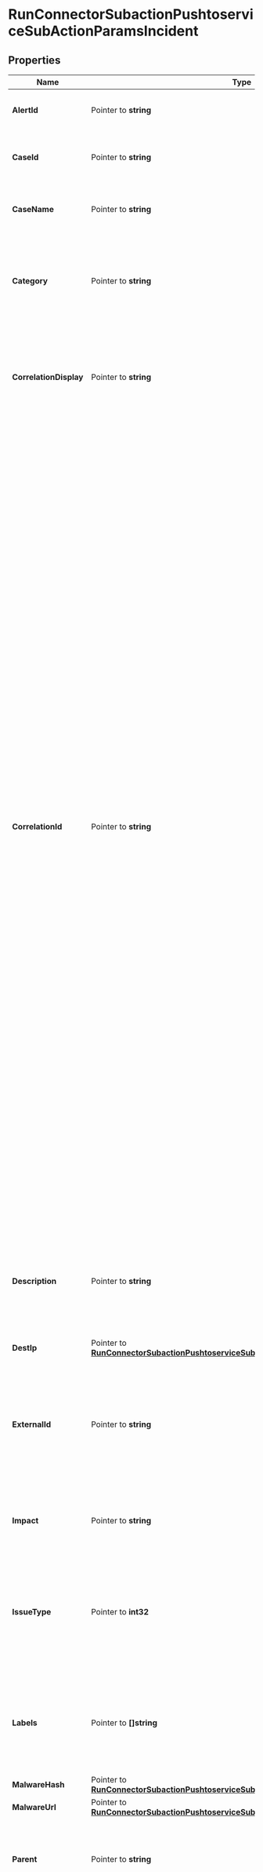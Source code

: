 # RunConnectorSubactionPushtoserviceSubActionParamsIncident

## Properties

Name | Type | Description | Notes
------------ | ------------- | ------------- | -------------
**AlertId** | Pointer to **string** | The alert identifier for Swimlane connectors. | [optional] 
**CaseId** | Pointer to **string** | The case identifier for the incident for Swimlane connectors. | [optional] 
**CaseName** | Pointer to **string** | The case name for the incident for Swimlane connectors. | [optional] 
**Category** | Pointer to **string** | The category of the incident for ServiceNow ITSM and ServiceNow SecOps connectors. | [optional] 
**CorrelationDisplay** | Pointer to **string** | A descriptive label of the alert for correlation purposes for ServiceNow ITSM and ServiceNow SecOps connectors. | [optional] 
**CorrelationId** | Pointer to **string** | The correlation identifier for the security incident for ServiceNow ITSM and ServiveNow SecOps connectors. Connectors using the same correlation ID are associated with the same ServiceNow incident. This value determines whether a new ServiceNow incident is created or an existing one is updated. Modifying this value is optional; if not modified, the rule ID and alert ID are combined as &#x60;{{ruleID}}:{{alert ID}}&#x60; to form the correlation ID value in ServiceNow. The maximum character length for this value is 100 characters. NOTE: Using the default configuration of &#x60;{{ruleID}}:{{alert ID}}&#x60; ensures that ServiceNow creates a separate incident record for every generated alert that uses a unique alert ID. If the rule generates multiple alerts that use the same alert IDs, ServiceNow creates and continually updates a single incident record for the alert.  | [optional] 
**Description** | Pointer to **string** | The description of the incident for Jira, ServiceNow ITSM, ServiceNow SecOps, and Swimlane connectors. | [optional] 
**DestIp** | Pointer to [**RunConnectorSubactionPushtoserviceSubActionParamsIncidentDestIp**](RunConnectorSubactionPushtoserviceSubActionParamsIncidentDestIp.md) |  | [optional] 
**ExternalId** | Pointer to **string** | The Jira, ServiceNow ITSM, or ServiceNow SecOps issue identifier. If present, the incident is updated. Otherwise, a new incident is created.  | [optional] 
**Impact** | Pointer to **string** | The impact of the incident for ServiceNow ITSM connectors. | [optional] 
**IssueType** | Pointer to **int32** | The type of incident for Jira connectors. For example, 10006. To obtain the list of valid values, set &#x60;subAction&#x60; to &#x60;issueTypes&#x60;. | [optional] 
**Labels** | Pointer to **[]string** | The labels for the incident for Jira connectors. NOTE: Labels cannot contain spaces.  | [optional] 
**MalwareHash** | Pointer to [**RunConnectorSubactionPushtoserviceSubActionParamsIncidentMalwareHash**](RunConnectorSubactionPushtoserviceSubActionParamsIncidentMalwareHash.md) |  | [optional] 
**MalwareUrl** | Pointer to [**RunConnectorSubactionPushtoserviceSubActionParamsIncidentMalwareUrl**](RunConnectorSubactionPushtoserviceSubActionParamsIncidentMalwareUrl.md) |  | [optional] 
**Parent** | Pointer to **string** | The ID or key of the parent issue for Jira connectors. Applies only to &#x60;Sub-task&#x60; types of issues. | [optional] 
**Priority** | Pointer to **string** | The priority of the incident in Jira and ServiceNow SecOps connectors. | [optional] 
**RuleName** | Pointer to **string** | The rule name for Swimlane connectors. | [optional] 
**Severity** | Pointer to **string** | The severity of the incident for ServiceNow ITSM and Swimlane connectors. | [optional] 
**ShortDescription** | Pointer to **string** | A short description of the incident for ServiceNow ITSM and ServiceNow SecOps connectors. It is used for searching the contents of the knowledge base.  | [optional] 
**SourceIp** | Pointer to [**RunConnectorSubactionPushtoserviceSubActionParamsIncidentSourceIp**](RunConnectorSubactionPushtoserviceSubActionParamsIncidentSourceIp.md) |  | [optional] 
**Subcategory** | Pointer to **string** | The subcategory of the incident for ServiceNow ITSM and ServiceNow SecOps connectors. | [optional] 
**Summary** | Pointer to **string** | A summary of the incident for Jira connectors. | [optional] 
**Title** | Pointer to **string** | A title for the incident for Jira connectors. It is used for searching the contents of the knowledge base.  | [optional] 
**Urgency** | Pointer to **string** | The urgency of the incident for ServiceNow ITSM connectors. | [optional] 

## Methods

### NewRunConnectorSubactionPushtoserviceSubActionParamsIncident

`func NewRunConnectorSubactionPushtoserviceSubActionParamsIncident() *RunConnectorSubactionPushtoserviceSubActionParamsIncident`

NewRunConnectorSubactionPushtoserviceSubActionParamsIncident instantiates a new RunConnectorSubactionPushtoserviceSubActionParamsIncident object
This constructor will assign default values to properties that have it defined,
and makes sure properties required by API are set, but the set of arguments
will change when the set of required properties is changed

### NewRunConnectorSubactionPushtoserviceSubActionParamsIncidentWithDefaults

`func NewRunConnectorSubactionPushtoserviceSubActionParamsIncidentWithDefaults() *RunConnectorSubactionPushtoserviceSubActionParamsIncident`

NewRunConnectorSubactionPushtoserviceSubActionParamsIncidentWithDefaults instantiates a new RunConnectorSubactionPushtoserviceSubActionParamsIncident object
This constructor will only assign default values to properties that have it defined,
but it doesn't guarantee that properties required by API are set

### GetAlertId

`func (o *RunConnectorSubactionPushtoserviceSubActionParamsIncident) GetAlertId() string`

GetAlertId returns the AlertId field if non-nil, zero value otherwise.

### GetAlertIdOk

`func (o *RunConnectorSubactionPushtoserviceSubActionParamsIncident) GetAlertIdOk() (*string, bool)`

GetAlertIdOk returns a tuple with the AlertId field if it's non-nil, zero value otherwise
and a boolean to check if the value has been set.

### SetAlertId

`func (o *RunConnectorSubactionPushtoserviceSubActionParamsIncident) SetAlertId(v string)`

SetAlertId sets AlertId field to given value.

### HasAlertId

`func (o *RunConnectorSubactionPushtoserviceSubActionParamsIncident) HasAlertId() bool`

HasAlertId returns a boolean if a field has been set.

### GetCaseId

`func (o *RunConnectorSubactionPushtoserviceSubActionParamsIncident) GetCaseId() string`

GetCaseId returns the CaseId field if non-nil, zero value otherwise.

### GetCaseIdOk

`func (o *RunConnectorSubactionPushtoserviceSubActionParamsIncident) GetCaseIdOk() (*string, bool)`

GetCaseIdOk returns a tuple with the CaseId field if it's non-nil, zero value otherwise
and a boolean to check if the value has been set.

### SetCaseId

`func (o *RunConnectorSubactionPushtoserviceSubActionParamsIncident) SetCaseId(v string)`

SetCaseId sets CaseId field to given value.

### HasCaseId

`func (o *RunConnectorSubactionPushtoserviceSubActionParamsIncident) HasCaseId() bool`

HasCaseId returns a boolean if a field has been set.

### GetCaseName

`func (o *RunConnectorSubactionPushtoserviceSubActionParamsIncident) GetCaseName() string`

GetCaseName returns the CaseName field if non-nil, zero value otherwise.

### GetCaseNameOk

`func (o *RunConnectorSubactionPushtoserviceSubActionParamsIncident) GetCaseNameOk() (*string, bool)`

GetCaseNameOk returns a tuple with the CaseName field if it's non-nil, zero value otherwise
and a boolean to check if the value has been set.

### SetCaseName

`func (o *RunConnectorSubactionPushtoserviceSubActionParamsIncident) SetCaseName(v string)`

SetCaseName sets CaseName field to given value.

### HasCaseName

`func (o *RunConnectorSubactionPushtoserviceSubActionParamsIncident) HasCaseName() bool`

HasCaseName returns a boolean if a field has been set.

### GetCategory

`func (o *RunConnectorSubactionPushtoserviceSubActionParamsIncident) GetCategory() string`

GetCategory returns the Category field if non-nil, zero value otherwise.

### GetCategoryOk

`func (o *RunConnectorSubactionPushtoserviceSubActionParamsIncident) GetCategoryOk() (*string, bool)`

GetCategoryOk returns a tuple with the Category field if it's non-nil, zero value otherwise
and a boolean to check if the value has been set.

### SetCategory

`func (o *RunConnectorSubactionPushtoserviceSubActionParamsIncident) SetCategory(v string)`

SetCategory sets Category field to given value.

### HasCategory

`func (o *RunConnectorSubactionPushtoserviceSubActionParamsIncident) HasCategory() bool`

HasCategory returns a boolean if a field has been set.

### GetCorrelationDisplay

`func (o *RunConnectorSubactionPushtoserviceSubActionParamsIncident) GetCorrelationDisplay() string`

GetCorrelationDisplay returns the CorrelationDisplay field if non-nil, zero value otherwise.

### GetCorrelationDisplayOk

`func (o *RunConnectorSubactionPushtoserviceSubActionParamsIncident) GetCorrelationDisplayOk() (*string, bool)`

GetCorrelationDisplayOk returns a tuple with the CorrelationDisplay field if it's non-nil, zero value otherwise
and a boolean to check if the value has been set.

### SetCorrelationDisplay

`func (o *RunConnectorSubactionPushtoserviceSubActionParamsIncident) SetCorrelationDisplay(v string)`

SetCorrelationDisplay sets CorrelationDisplay field to given value.

### HasCorrelationDisplay

`func (o *RunConnectorSubactionPushtoserviceSubActionParamsIncident) HasCorrelationDisplay() bool`

HasCorrelationDisplay returns a boolean if a field has been set.

### GetCorrelationId

`func (o *RunConnectorSubactionPushtoserviceSubActionParamsIncident) GetCorrelationId() string`

GetCorrelationId returns the CorrelationId field if non-nil, zero value otherwise.

### GetCorrelationIdOk

`func (o *RunConnectorSubactionPushtoserviceSubActionParamsIncident) GetCorrelationIdOk() (*string, bool)`

GetCorrelationIdOk returns a tuple with the CorrelationId field if it's non-nil, zero value otherwise
and a boolean to check if the value has been set.

### SetCorrelationId

`func (o *RunConnectorSubactionPushtoserviceSubActionParamsIncident) SetCorrelationId(v string)`

SetCorrelationId sets CorrelationId field to given value.

### HasCorrelationId

`func (o *RunConnectorSubactionPushtoserviceSubActionParamsIncident) HasCorrelationId() bool`

HasCorrelationId returns a boolean if a field has been set.

### GetDescription

`func (o *RunConnectorSubactionPushtoserviceSubActionParamsIncident) GetDescription() string`

GetDescription returns the Description field if non-nil, zero value otherwise.

### GetDescriptionOk

`func (o *RunConnectorSubactionPushtoserviceSubActionParamsIncident) GetDescriptionOk() (*string, bool)`

GetDescriptionOk returns a tuple with the Description field if it's non-nil, zero value otherwise
and a boolean to check if the value has been set.

### SetDescription

`func (o *RunConnectorSubactionPushtoserviceSubActionParamsIncident) SetDescription(v string)`

SetDescription sets Description field to given value.

### HasDescription

`func (o *RunConnectorSubactionPushtoserviceSubActionParamsIncident) HasDescription() bool`

HasDescription returns a boolean if a field has been set.

### GetDestIp

`func (o *RunConnectorSubactionPushtoserviceSubActionParamsIncident) GetDestIp() RunConnectorSubactionPushtoserviceSubActionParamsIncidentDestIp`

GetDestIp returns the DestIp field if non-nil, zero value otherwise.

### GetDestIpOk

`func (o *RunConnectorSubactionPushtoserviceSubActionParamsIncident) GetDestIpOk() (*RunConnectorSubactionPushtoserviceSubActionParamsIncidentDestIp, bool)`

GetDestIpOk returns a tuple with the DestIp field if it's non-nil, zero value otherwise
and a boolean to check if the value has been set.

### SetDestIp

`func (o *RunConnectorSubactionPushtoserviceSubActionParamsIncident) SetDestIp(v RunConnectorSubactionPushtoserviceSubActionParamsIncidentDestIp)`

SetDestIp sets DestIp field to given value.

### HasDestIp

`func (o *RunConnectorSubactionPushtoserviceSubActionParamsIncident) HasDestIp() bool`

HasDestIp returns a boolean if a field has been set.

### GetExternalId

`func (o *RunConnectorSubactionPushtoserviceSubActionParamsIncident) GetExternalId() string`

GetExternalId returns the ExternalId field if non-nil, zero value otherwise.

### GetExternalIdOk

`func (o *RunConnectorSubactionPushtoserviceSubActionParamsIncident) GetExternalIdOk() (*string, bool)`

GetExternalIdOk returns a tuple with the ExternalId field if it's non-nil, zero value otherwise
and a boolean to check if the value has been set.

### SetExternalId

`func (o *RunConnectorSubactionPushtoserviceSubActionParamsIncident) SetExternalId(v string)`

SetExternalId sets ExternalId field to given value.

### HasExternalId

`func (o *RunConnectorSubactionPushtoserviceSubActionParamsIncident) HasExternalId() bool`

HasExternalId returns a boolean if a field has been set.

### GetImpact

`func (o *RunConnectorSubactionPushtoserviceSubActionParamsIncident) GetImpact() string`

GetImpact returns the Impact field if non-nil, zero value otherwise.

### GetImpactOk

`func (o *RunConnectorSubactionPushtoserviceSubActionParamsIncident) GetImpactOk() (*string, bool)`

GetImpactOk returns a tuple with the Impact field if it's non-nil, zero value otherwise
and a boolean to check if the value has been set.

### SetImpact

`func (o *RunConnectorSubactionPushtoserviceSubActionParamsIncident) SetImpact(v string)`

SetImpact sets Impact field to given value.

### HasImpact

`func (o *RunConnectorSubactionPushtoserviceSubActionParamsIncident) HasImpact() bool`

HasImpact returns a boolean if a field has been set.

### GetIssueType

`func (o *RunConnectorSubactionPushtoserviceSubActionParamsIncident) GetIssueType() int32`

GetIssueType returns the IssueType field if non-nil, zero value otherwise.

### GetIssueTypeOk

`func (o *RunConnectorSubactionPushtoserviceSubActionParamsIncident) GetIssueTypeOk() (*int32, bool)`

GetIssueTypeOk returns a tuple with the IssueType field if it's non-nil, zero value otherwise
and a boolean to check if the value has been set.

### SetIssueType

`func (o *RunConnectorSubactionPushtoserviceSubActionParamsIncident) SetIssueType(v int32)`

SetIssueType sets IssueType field to given value.

### HasIssueType

`func (o *RunConnectorSubactionPushtoserviceSubActionParamsIncident) HasIssueType() bool`

HasIssueType returns a boolean if a field has been set.

### GetLabels

`func (o *RunConnectorSubactionPushtoserviceSubActionParamsIncident) GetLabels() []string`

GetLabels returns the Labels field if non-nil, zero value otherwise.

### GetLabelsOk

`func (o *RunConnectorSubactionPushtoserviceSubActionParamsIncident) GetLabelsOk() (*[]string, bool)`

GetLabelsOk returns a tuple with the Labels field if it's non-nil, zero value otherwise
and a boolean to check if the value has been set.

### SetLabels

`func (o *RunConnectorSubactionPushtoserviceSubActionParamsIncident) SetLabels(v []string)`

SetLabels sets Labels field to given value.

### HasLabels

`func (o *RunConnectorSubactionPushtoserviceSubActionParamsIncident) HasLabels() bool`

HasLabels returns a boolean if a field has been set.

### GetMalwareHash

`func (o *RunConnectorSubactionPushtoserviceSubActionParamsIncident) GetMalwareHash() RunConnectorSubactionPushtoserviceSubActionParamsIncidentMalwareHash`

GetMalwareHash returns the MalwareHash field if non-nil, zero value otherwise.

### GetMalwareHashOk

`func (o *RunConnectorSubactionPushtoserviceSubActionParamsIncident) GetMalwareHashOk() (*RunConnectorSubactionPushtoserviceSubActionParamsIncidentMalwareHash, bool)`

GetMalwareHashOk returns a tuple with the MalwareHash field if it's non-nil, zero value otherwise
and a boolean to check if the value has been set.

### SetMalwareHash

`func (o *RunConnectorSubactionPushtoserviceSubActionParamsIncident) SetMalwareHash(v RunConnectorSubactionPushtoserviceSubActionParamsIncidentMalwareHash)`

SetMalwareHash sets MalwareHash field to given value.

### HasMalwareHash

`func (o *RunConnectorSubactionPushtoserviceSubActionParamsIncident) HasMalwareHash() bool`

HasMalwareHash returns a boolean if a field has been set.

### GetMalwareUrl

`func (o *RunConnectorSubactionPushtoserviceSubActionParamsIncident) GetMalwareUrl() RunConnectorSubactionPushtoserviceSubActionParamsIncidentMalwareUrl`

GetMalwareUrl returns the MalwareUrl field if non-nil, zero value otherwise.

### GetMalwareUrlOk

`func (o *RunConnectorSubactionPushtoserviceSubActionParamsIncident) GetMalwareUrlOk() (*RunConnectorSubactionPushtoserviceSubActionParamsIncidentMalwareUrl, bool)`

GetMalwareUrlOk returns a tuple with the MalwareUrl field if it's non-nil, zero value otherwise
and a boolean to check if the value has been set.

### SetMalwareUrl

`func (o *RunConnectorSubactionPushtoserviceSubActionParamsIncident) SetMalwareUrl(v RunConnectorSubactionPushtoserviceSubActionParamsIncidentMalwareUrl)`

SetMalwareUrl sets MalwareUrl field to given value.

### HasMalwareUrl

`func (o *RunConnectorSubactionPushtoserviceSubActionParamsIncident) HasMalwareUrl() bool`

HasMalwareUrl returns a boolean if a field has been set.

### GetParent

`func (o *RunConnectorSubactionPushtoserviceSubActionParamsIncident) GetParent() string`

GetParent returns the Parent field if non-nil, zero value otherwise.

### GetParentOk

`func (o *RunConnectorSubactionPushtoserviceSubActionParamsIncident) GetParentOk() (*string, bool)`

GetParentOk returns a tuple with the Parent field if it's non-nil, zero value otherwise
and a boolean to check if the value has been set.

### SetParent

`func (o *RunConnectorSubactionPushtoserviceSubActionParamsIncident) SetParent(v string)`

SetParent sets Parent field to given value.

### HasParent

`func (o *RunConnectorSubactionPushtoserviceSubActionParamsIncident) HasParent() bool`

HasParent returns a boolean if a field has been set.

### GetPriority

`func (o *RunConnectorSubactionPushtoserviceSubActionParamsIncident) GetPriority() string`

GetPriority returns the Priority field if non-nil, zero value otherwise.

### GetPriorityOk

`func (o *RunConnectorSubactionPushtoserviceSubActionParamsIncident) GetPriorityOk() (*string, bool)`

GetPriorityOk returns a tuple with the Priority field if it's non-nil, zero value otherwise
and a boolean to check if the value has been set.

### SetPriority

`func (o *RunConnectorSubactionPushtoserviceSubActionParamsIncident) SetPriority(v string)`

SetPriority sets Priority field to given value.

### HasPriority

`func (o *RunConnectorSubactionPushtoserviceSubActionParamsIncident) HasPriority() bool`

HasPriority returns a boolean if a field has been set.

### GetRuleName

`func (o *RunConnectorSubactionPushtoserviceSubActionParamsIncident) GetRuleName() string`

GetRuleName returns the RuleName field if non-nil, zero value otherwise.

### GetRuleNameOk

`func (o *RunConnectorSubactionPushtoserviceSubActionParamsIncident) GetRuleNameOk() (*string, bool)`

GetRuleNameOk returns a tuple with the RuleName field if it's non-nil, zero value otherwise
and a boolean to check if the value has been set.

### SetRuleName

`func (o *RunConnectorSubactionPushtoserviceSubActionParamsIncident) SetRuleName(v string)`

SetRuleName sets RuleName field to given value.

### HasRuleName

`func (o *RunConnectorSubactionPushtoserviceSubActionParamsIncident) HasRuleName() bool`

HasRuleName returns a boolean if a field has been set.

### GetSeverity

`func (o *RunConnectorSubactionPushtoserviceSubActionParamsIncident) GetSeverity() string`

GetSeverity returns the Severity field if non-nil, zero value otherwise.

### GetSeverityOk

`func (o *RunConnectorSubactionPushtoserviceSubActionParamsIncident) GetSeverityOk() (*string, bool)`

GetSeverityOk returns a tuple with the Severity field if it's non-nil, zero value otherwise
and a boolean to check if the value has been set.

### SetSeverity

`func (o *RunConnectorSubactionPushtoserviceSubActionParamsIncident) SetSeverity(v string)`

SetSeverity sets Severity field to given value.

### HasSeverity

`func (o *RunConnectorSubactionPushtoserviceSubActionParamsIncident) HasSeverity() bool`

HasSeverity returns a boolean if a field has been set.

### GetShortDescription

`func (o *RunConnectorSubactionPushtoserviceSubActionParamsIncident) GetShortDescription() string`

GetShortDescription returns the ShortDescription field if non-nil, zero value otherwise.

### GetShortDescriptionOk

`func (o *RunConnectorSubactionPushtoserviceSubActionParamsIncident) GetShortDescriptionOk() (*string, bool)`

GetShortDescriptionOk returns a tuple with the ShortDescription field if it's non-nil, zero value otherwise
and a boolean to check if the value has been set.

### SetShortDescription

`func (o *RunConnectorSubactionPushtoserviceSubActionParamsIncident) SetShortDescription(v string)`

SetShortDescription sets ShortDescription field to given value.

### HasShortDescription

`func (o *RunConnectorSubactionPushtoserviceSubActionParamsIncident) HasShortDescription() bool`

HasShortDescription returns a boolean if a field has been set.

### GetSourceIp

`func (o *RunConnectorSubactionPushtoserviceSubActionParamsIncident) GetSourceIp() RunConnectorSubactionPushtoserviceSubActionParamsIncidentSourceIp`

GetSourceIp returns the SourceIp field if non-nil, zero value otherwise.

### GetSourceIpOk

`func (o *RunConnectorSubactionPushtoserviceSubActionParamsIncident) GetSourceIpOk() (*RunConnectorSubactionPushtoserviceSubActionParamsIncidentSourceIp, bool)`

GetSourceIpOk returns a tuple with the SourceIp field if it's non-nil, zero value otherwise
and a boolean to check if the value has been set.

### SetSourceIp

`func (o *RunConnectorSubactionPushtoserviceSubActionParamsIncident) SetSourceIp(v RunConnectorSubactionPushtoserviceSubActionParamsIncidentSourceIp)`

SetSourceIp sets SourceIp field to given value.

### HasSourceIp

`func (o *RunConnectorSubactionPushtoserviceSubActionParamsIncident) HasSourceIp() bool`

HasSourceIp returns a boolean if a field has been set.

### GetSubcategory

`func (o *RunConnectorSubactionPushtoserviceSubActionParamsIncident) GetSubcategory() string`

GetSubcategory returns the Subcategory field if non-nil, zero value otherwise.

### GetSubcategoryOk

`func (o *RunConnectorSubactionPushtoserviceSubActionParamsIncident) GetSubcategoryOk() (*string, bool)`

GetSubcategoryOk returns a tuple with the Subcategory field if it's non-nil, zero value otherwise
and a boolean to check if the value has been set.

### SetSubcategory

`func (o *RunConnectorSubactionPushtoserviceSubActionParamsIncident) SetSubcategory(v string)`

SetSubcategory sets Subcategory field to given value.

### HasSubcategory

`func (o *RunConnectorSubactionPushtoserviceSubActionParamsIncident) HasSubcategory() bool`

HasSubcategory returns a boolean if a field has been set.

### GetSummary

`func (o *RunConnectorSubactionPushtoserviceSubActionParamsIncident) GetSummary() string`

GetSummary returns the Summary field if non-nil, zero value otherwise.

### GetSummaryOk

`func (o *RunConnectorSubactionPushtoserviceSubActionParamsIncident) GetSummaryOk() (*string, bool)`

GetSummaryOk returns a tuple with the Summary field if it's non-nil, zero value otherwise
and a boolean to check if the value has been set.

### SetSummary

`func (o *RunConnectorSubactionPushtoserviceSubActionParamsIncident) SetSummary(v string)`

SetSummary sets Summary field to given value.

### HasSummary

`func (o *RunConnectorSubactionPushtoserviceSubActionParamsIncident) HasSummary() bool`

HasSummary returns a boolean if a field has been set.

### GetTitle

`func (o *RunConnectorSubactionPushtoserviceSubActionParamsIncident) GetTitle() string`

GetTitle returns the Title field if non-nil, zero value otherwise.

### GetTitleOk

`func (o *RunConnectorSubactionPushtoserviceSubActionParamsIncident) GetTitleOk() (*string, bool)`

GetTitleOk returns a tuple with the Title field if it's non-nil, zero value otherwise
and a boolean to check if the value has been set.

### SetTitle

`func (o *RunConnectorSubactionPushtoserviceSubActionParamsIncident) SetTitle(v string)`

SetTitle sets Title field to given value.

### HasTitle

`func (o *RunConnectorSubactionPushtoserviceSubActionParamsIncident) HasTitle() bool`

HasTitle returns a boolean if a field has been set.

### GetUrgency

`func (o *RunConnectorSubactionPushtoserviceSubActionParamsIncident) GetUrgency() string`

GetUrgency returns the Urgency field if non-nil, zero value otherwise.

### GetUrgencyOk

`func (o *RunConnectorSubactionPushtoserviceSubActionParamsIncident) GetUrgencyOk() (*string, bool)`

GetUrgencyOk returns a tuple with the Urgency field if it's non-nil, zero value otherwise
and a boolean to check if the value has been set.

### SetUrgency

`func (o *RunConnectorSubactionPushtoserviceSubActionParamsIncident) SetUrgency(v string)`

SetUrgency sets Urgency field to given value.

### HasUrgency

`func (o *RunConnectorSubactionPushtoserviceSubActionParamsIncident) HasUrgency() bool`

HasUrgency returns a boolean if a field has been set.


[[Back to Model list]](../README.md#documentation-for-models) [[Back to API list]](../README.md#documentation-for-api-endpoints) [[Back to README]](../README.md)



